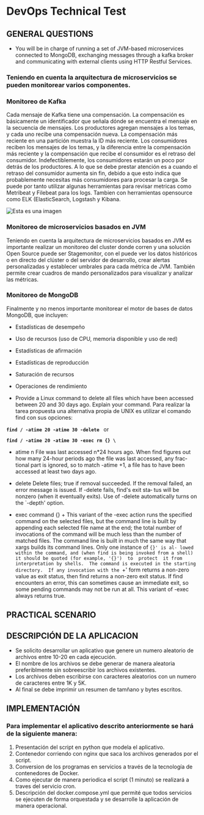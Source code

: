 # DevOps Technical Test
## GENERAL QUESTIONS
- You will be in charge of running a set of JVM-based microservices connected to MongoDB, exchanging messages through a kafka broker and communicating with external clients using HTTP Restful Services.
### Teniendo en cuenta la arquitectura de microservicios se pueden monitorear varios componentes.
### Monitoreo de Kafka
Cada mensaje de Kafka tiene una compensación. La compensación es básicamente un identificador que señala dónde se encuentra el mensaje en la secuencia de mensajes. Los productores agregan mensajes a los temas, y cada uno recibe una compensación nueva. La compensación más reciente en una partición muestra la ID más reciente. Los consumidores reciben los mensajes de los temas, y la diferencia entre la compensación más reciente y la compensación que recibe el consumidor es el retraso del consumidor. Indefectiblemente, los consumidores estarán un poco por detrás de los productores. A lo que se debe prestar atención es a cuando el retraso del consumidor aumenta sin fin, debido a que esto indica que probablemente necesitas más consumidores para procesar la carga.
Se puede por tanto utilizar algunas herramientas para revisar metricas como Metribeat y Filebeat para los logs.
Tambien con herramientas opensource como ELK (ElasticSearch, Logstash y Kibana.

![Esta es una imagen](https://dc722jrlp2zu8.cloudfront.net/media/cache/ac/fb/acfb8540e183c26ce471e0370d80d470.webp)

### Monitoreo de microservicios basados en JVM
Teniendo en cuenta la arquitectura de microservicios basados en JVM es importante realizar un monitoreo del cluster donde corren y una solución Open Source puede ser  Stagemonitor, con el puede ver los datos históricos o en directo del clúster o del servidor de desarrollo, crear alertas personalizadas y establecer umbrales para cada métrica de JVM. También permite crear cuadros de mando personalizados para visualizar y analizar las métricas.

### Monitoreo de MongoDB
Finalmente y no menos importante monitorear el motor de bases de datos MongoDB, que incluyen:
- Estadísticas de desempeño
- Uso de recursos (uso de CPU, memoria disponible y uso de red)
- Estadísticas de afirmación
- Estadísticas de reproducción
- Saturación de recursos
- Operaciones de rendimiento

- Provide a Linux command to delete all files which have been accessed between 20 and 30 days ago. Explain your command.
Para realizar la tarea propuesta una alternativa propia de UNIX es utilizar el comando find con sus opciones:

**`find / -atime 20 -atime 30 -delete `** 
or

**`find / -atime 20 -atime 30 -exec rm {} \`**

- atime n
              File was last accessed n*24 hours ago.  When find figures out how many 24-hour periods ago the file was last accessed, any frac‐
              tional part is ignored, so to match -atime +1, a file has to have been accessed at least two days ago.
			  
			  
- delete
              Delete files; true if removal succeeded.  If the removal failed, an error message is issued.  If -delete fails, find's exit sta‐
              tus will be nonzero (when it eventually exits).  Use of -delete automatically turns on the `-depth' option.

- exec command {} +
              This  variant  of  the -exec action runs the specified command on the selected files, but the command line is built by appending
              each selected file name at the end; the total number of invocations of the command will be much less than the number of  matched
              files.   The  command  line is built in much the same way that xargs builds its command lines.  Only one instance of `{}' is al‐
              lowed within the command, and (when find is being invoked from a shell) it should be quoted (for example, '{}')  to  protect  it
              from  interpretation by shells.  The command is executed in the starting directory.  If any invocation with the `+' form returns
              a non-zero value as exit status, then find returns a non-zero exit status.  If find encounters  an  error,  this  can  sometimes
              cause an immediate exit, so some pending commands may not be run at all.  This variant of -exec always returns true.


## PRACTICAL SCENARIO
## DESCRIPCIÓN DE LA APLICACION
- Se solicito desarrollar un aplicativo que genere un numero aleatorio de archivos entre 10-20 en cada ejecución.
- El nombre de los archivos se debe generar de manera aleatoria preferiblmente sin sobreescribir los archivos existentes.
- Los archivos deben escribirse con caracteres aleatorios con un numero de caracteres entre 1K y 5K.
- Al final se debe imprimir un resumen de tamñano y bytes escritos.

## IMPLEMENTACIÓN
### Para implementar el aplicativo descrito anteriormente se hará de la siguiente manera:
1. Presentación del script en python que modela el aplicativo.
2. Contenedor corriendo con nginx que saca los archivos generados por el script.
3. Conversion de los programas en servicios a través de la tecnología de contenedores de Docker.
4. Como ejecutar de manera periodica el script (1 minuto) se realizará a traves del servicio cron.
5. Descripción del docker.compose.yml que permité que todos servicios se ejecuten de forma orquestada y se desarrolle la aplicación de manera operacional.
